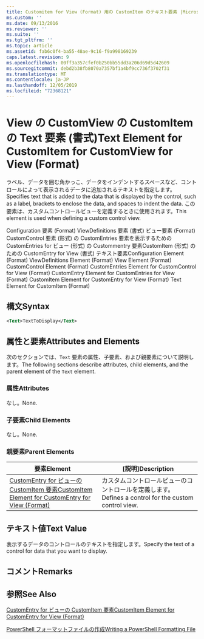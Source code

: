 ```yaml
---
title: Customitem for View (Format) 用の CustomItem のテキスト要素 |Microsoft Docs
ms.custom: ''
ms.date: 09/13/2016
ms.reviewer: ''
ms.suite: ''
ms.tgt_pltfrm: ''
ms.topic: article
ms.assetid: fab6c0f4-ba55-48ae-9c16-f9a998169239
caps.latest.revision: 9
ms.openlocfilehash: 00ff3a357cfef0b250bb55dd3a206d69d5d42609
ms.sourcegitcommit: debd2b38fb8070a7357bf1a4bf9cc736f3702f31
ms.translationtype: MT
ms.contentlocale: ja-JP
ms.lasthandoff: 12/05/2019
ms.locfileid: "72368121"
---
```

# <a name="text-element-for-customitem-for-customview-for-view-format"></a><span data-ttu-id="7e177-102">View の CustomView の CustomItem の Text 要素 (書式)</span><span class="sxs-lookup"><span data-stu-id="7e177-102">Text Element for CustomItem for CustomView for View (Format)</span></span>

<span data-ttu-id="7e177-103">ラベル、データを囲む角かっこ、データをインデントするスペースなど、コントロールによって表示されるデータに追加されるテキストを指定します。</span><span class="sxs-lookup"><span data-stu-id="7e177-103">Specifies text that is added to the data that is displayed by the control, such as a label, brackets to enclose the data, and spaces to indent the data.</span></span> <span data-ttu-id="7e177-104">この要素は、カスタムコントロールビューを定義するときに使用されます。</span><span class="sxs-lookup"><span data-stu-id="7e177-104">This element is used when defining a custom control view.</span></span>

<span data-ttu-id="7e177-105">Configuration 要素 (Format) ViewDefinitions 要素 (書式) ビュー要素 (Format) CustomControl 要素 (形式) の CustomEntries 要素を表示するための CustomEntries for ビュー (形式) の Custommentry 要素CustomItem (形式) のための CustomEntry for View (書式) テキスト要素</span><span class="sxs-lookup"><span data-stu-id="7e177-105">Configuration Element (Format) ViewDefinitions Element (Format) View Element (Format) CustomControl Element (Format) CustomEntries Element for CustomControl for View (Format) CustomEntry Element for CustomEntries for View (Format) CustomItem Element for CustomEntry for View (Format) Text Element for CustomItem (Format)</span></span>

## <a name="syntax"></a><span data-ttu-id="7e177-106">構文</span><span class="sxs-lookup"><span data-stu-id="7e177-106">Syntax</span></span>

```xml
<Text>TextToDisplay</Text>
```

## <a name="attributes-and-elements"></a><span data-ttu-id="7e177-107">属性と要素</span><span class="sxs-lookup"><span data-stu-id="7e177-107">Attributes and Elements</span></span>

<span data-ttu-id="7e177-108">次のセクションでは、`Text` 要素の属性、子要素、および親要素について説明します。</span><span class="sxs-lookup"><span data-stu-id="7e177-108">The following sections describe attributes, child elements, and the parent element of the `Text` element.</span></span>

### <a name="attributes"></a><span data-ttu-id="7e177-109">属性</span><span class="sxs-lookup"><span data-stu-id="7e177-109">Attributes</span></span>

<span data-ttu-id="7e177-110">なし。</span><span class="sxs-lookup"><span data-stu-id="7e177-110">None.</span></span>

### <a name="child-elements"></a><span data-ttu-id="7e177-111">子要素</span><span class="sxs-lookup"><span data-stu-id="7e177-111">Child Elements</span></span>

<span data-ttu-id="7e177-112">なし。</span><span class="sxs-lookup"><span data-stu-id="7e177-112">None.</span></span>

### <a name="parent-elements"></a><span data-ttu-id="7e177-113">親要素</span><span class="sxs-lookup"><span data-stu-id="7e177-113">Parent Elements</span></span>

|<span data-ttu-id="7e177-114">要素</span><span class="sxs-lookup"><span data-stu-id="7e177-114">Element</span></span>|<span data-ttu-id="7e177-115">[説明]</span><span class="sxs-lookup"><span data-stu-id="7e177-115">Description</span></span>|
|-------------|-----------------|
|[<span data-ttu-id="7e177-116">CustomEntry for ビューの CustomItem 要素</span><span class="sxs-lookup"><span data-stu-id="7e177-116">CustomItem Element for CustomEntry for View (Format)</span></span>](./customitem-element-for-customentry-for-customcontrol-for-view-format.md)|<span data-ttu-id="7e177-117">カスタムコントロールビューのコントロールを定義します。</span><span class="sxs-lookup"><span data-stu-id="7e177-117">Defines a control for the custom control view.</span></span>|

## <a name="text-value"></a><span data-ttu-id="7e177-118">テキスト値</span><span class="sxs-lookup"><span data-stu-id="7e177-118">Text Value</span></span>

<span data-ttu-id="7e177-119">表示するデータのコントロールのテキストを指定します。</span><span class="sxs-lookup"><span data-stu-id="7e177-119">Specify the text of a control for data that you want to display.</span></span>

## <a name="remarks"></a><span data-ttu-id="7e177-120">コメント</span><span class="sxs-lookup"><span data-stu-id="7e177-120">Remarks</span></span>

## <a name="see-also"></a><span data-ttu-id="7e177-121">参照</span><span class="sxs-lookup"><span data-stu-id="7e177-121">See Also</span></span>

[<span data-ttu-id="7e177-122">CustomEntry for ビューの CustomItem 要素</span><span class="sxs-lookup"><span data-stu-id="7e177-122">CustomItem Element for CustomEntry for View (Format)</span></span>](./customitem-element-for-customentry-for-customcontrol-for-view-format.md)

[<span data-ttu-id="7e177-123">PowerShell フォーマットファイルの作成</span><span class="sxs-lookup"><span data-stu-id="7e177-123">Writing a PowerShell Formatting File</span></span>](./writing-a-powershell-formatting-file.md)
